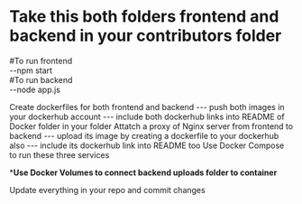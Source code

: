 # Take this both folders frontend and backend in your contributors folder


#To run frontend
<br/>
      --npm start
<br/>
#To run backend
<br/>
      --node app.js


Create dockerfiles for both frontend and backend
        --- push both images in your dockerhub account
        --- include both dockerhub links into README of Docker folder in your folder
Attatch a proxy of Nginx server from frontend to backend
        --- upload its image by creating a dockerfile to your dockerhub also
        --- include its dockerhub link into README too
Use Docker Compose to run these three services 


*******Use Docker Volumes to connect backend uploads folder to container******

Update everything in your repo and commit changes
